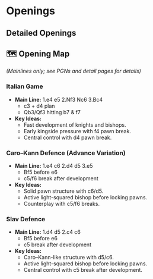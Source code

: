 # Openings

## Detailed Openings

## 🗺 Opening Map

*(Mainlines only; see PGNs and detail pages for details)*

### Italian Game

- **Main Line:** 1.e4 e5 2.Nf3 Nc6 3.Bc4
  - c3 + d4 plan
  - Qb3/Qf3 hitting b7 & f7
- **Key Ideas:**
  - Fast development of knights and bishops.
  - Early kingside pressure with f4 pawn break.
  - Central control with d4 pawn break.

### Caro–Kann Defence (Advance Variation)

- **Main Line:** 1.e4 c6 2.d4 d5 3.e5
  - Bf5 before e6
  - c5/f6 break after development
- **Key Ideas:**
  - Solid pawn structure with c6/d5.
  - Active light-squared bishop before locking pawns.
  - Counterplay with c5/f6 breaks.

### Slav Defence
- **Main Line:** 1.d4 d5 2.c4 c6
  - Bf5 before e6
  - c5 break after development
- **Key Ideas:**
  - Caro–Kann-like structure with d5/c6.
  - Active light-squared bishop before locking pawns.
  - Central control with c5 break after development.
